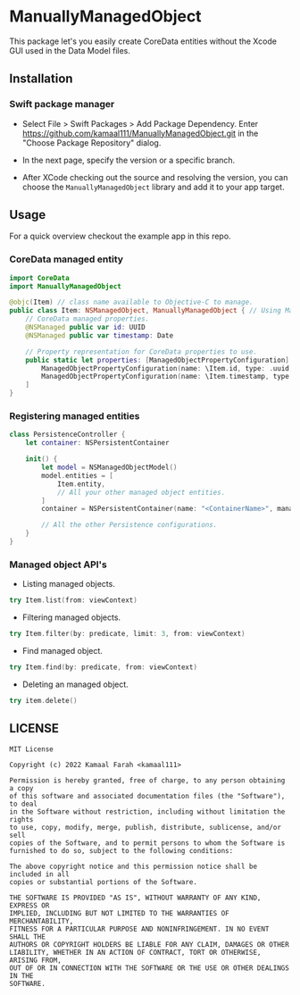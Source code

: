 # ManuallyManagedObject

This package let's you easily create CoreData entities without the Xcode GUI used in the Data Model files.

## Installation

### Swift package manager

- Select File > Swift Packages > Add Package Dependency. Enter https://github.com/kamaal111/ManuallyManagedObject.git in the "Choose Package Repository" dialog.

- In the next page, specify the version or a specific branch.

- After XCode checking out the source and resolving the version, you can choose the `ManuallyManagedObject` library and add it to your app target.

## Usage

For a quick overview checkout the example app in this repo.

### CoreData managed entity

```swift
import CoreData
import ManuallyManagedObject

@objc(Item) // class name available to Objective-C to manage.
public class Item: NSManagedObject, ManuallyManagedObject { // Using ManuallyManagedObject protocol.
    // CoreData managed properties.
    @NSManaged public var id: UUID
    @NSManaged public var timestamp: Date

    // Property representation for CoreData properties to use.
    public static let properties: [ManagedObjectPropertyConfiguration] = [
        ManagedObjectPropertyConfiguration(name: \Item.id, type: .uuid, isOptional: false),
        ManagedObjectPropertyConfiguration(name: \Item.timestamp, type: .date, isOptional: false),
    ]
}
```

### Registering managed entities

```swift
class PersistenceController {
    let container: NSPersistentContainer

    init() {
        let model = NSManagedObjectModel()
        model.entities = [
            Item.entity,
            // All your other managed object entities.
        ]
        container = NSPersistentContainer(name: "<ContainerName>", managedObjectModel: model)

        // All the other Persistence configurations.
    }
}
```

### Managed object API's

- Listing managed objects.

```swift
try Item.list(from: viewContext)
```

- Filtering managed objects.

```swift
try Item.filter(by: predicate, limit: 3, from: viewContext)
```

- Find managed object.

```swift
try Item.find(by: predicate, from: viewContext)
```

- Deleting an managed object.

```swift
try item.delete()
```

## LICENSE

```
MIT License

Copyright (c) 2022 Kamaal Farah <kamaal111>

Permission is hereby granted, free of charge, to any person obtaining a copy
of this software and associated documentation files (the "Software"), to deal
in the Software without restriction, including without limitation the rights
to use, copy, modify, merge, publish, distribute, sublicense, and/or sell
copies of the Software, and to permit persons to whom the Software is
furnished to do so, subject to the following conditions:

The above copyright notice and this permission notice shall be included in all
copies or substantial portions of the Software.

THE SOFTWARE IS PROVIDED "AS IS", WITHOUT WARRANTY OF ANY KIND, EXPRESS OR
IMPLIED, INCLUDING BUT NOT LIMITED TO THE WARRANTIES OF MERCHANTABILITY,
FITNESS FOR A PARTICULAR PURPOSE AND NONINFRINGEMENT. IN NO EVENT SHALL THE
AUTHORS OR COPYRIGHT HOLDERS BE LIABLE FOR ANY CLAIM, DAMAGES OR OTHER
LIABILITY, WHETHER IN AN ACTION OF CONTRACT, TORT OR OTHERWISE, ARISING FROM,
OUT OF OR IN CONNECTION WITH THE SOFTWARE OR THE USE OR OTHER DEALINGS IN THE
SOFTWARE.
```
